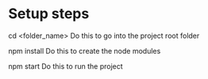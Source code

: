 # Setup steps

cd <folder_name> 
Do this to go into the project root folder

npm install
Do this to create the node modules

npm start
Do this to run the project
